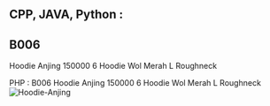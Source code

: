CPP, JAVA, Python :
---
B006
---
Hoodie Anjing
150000
6
Hoodie
Wol
Merah
L
Roughneck

PHP :
B006
Hoodie Anjing
150000
6
Hoodie
Wol
Merah
L
Roughneck
![Hoodie-Anjing](https://github.com/user-attachments/assets/79dd1a21-a977-425e-88c5-9bd7b316e830)
